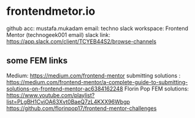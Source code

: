 # frontendmetor.io
github acc: mustafa.mukadam
email: techno
slack workspace: Frontend Mentor (technogeek001 email)
slack link: https://app.slack.com/client/TCYEB44S2/browse-channels

## some FEM links
Medium: https://medium.com/frontend-mentor
submitting solutions : https://medium.com/frontend-mentor/a-complete-guide-to-submitting-solutions-on-frontend-mentor-ac6384162248
Florin Pop FEM solutions: https://www.youtube.com/playlist?list=PLgBH1CvjOA63Xvt0BaeQ7zL4KXX96Wbgp
https://github.com/florinpop17/frontend-mentor-challenges
